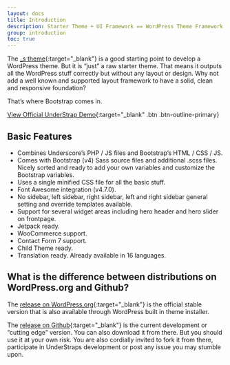 ```yaml
---
layout: docs
title: Introduction
description: Starter Theme + UI Framework == WordPress Theme Framework
group: introduction
toc: true
---
```


The [_s theme](https://underscores.me/){:target="_blank"} is a good starting point to develop a WordPress theme. But it is “just” a raw starter theme. That means it outputs all the WordPress stuff correctly but without any layout or design. Why not add a well known and supported layout framework to have a solid, clean and responsive foundation?

That’s where Bootstrap comes in.

[View Official UnderStrap Demo](https://understrap.com/understrap/){:target="_blank" .btn .btn-outline-primary}

## Basic Features

- Combines Underscore’s PHP / JS files and Bootstrap’s HTML / CSS / JS.
- Comes with Bootstrap (v4) Sass source files and additional .scss files. Nicely sorted and ready to add your own variables and customize the Bootstrap variables.
- Uses a single minified CSS file for all the basic stuff.
- Font Awesome integration (v4.7.0).
- No sidebar, left sidebar, right sidebar, left and right sidebar general setting and override templates available.
- Support for several widget areas including hero header and hero slider on frontpage.
- Jetpack ready.
- WooCommerce support.
- Contact Form 7 support.
- Child Theme ready.
- Translation ready. Already available in 16 languages.

## What is the difference between distributions on WordPress.org and Github?

The [release on WordPress.org](https://wordpress.org/themes/understrap/){:target="_blank"} is the official stable version that is also available through WordPress built in theme installer.

The [release on Github](https://github.com/understrap/understrap){:target="_blank"} is the current development or “cutting edge” version. You can also download it from there. But you should use it at your own risk. You are also cordially invited to fork it from there, participate in UnderStraps development or post any issue you may stumble upon.
